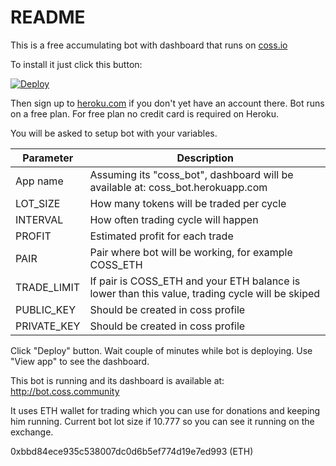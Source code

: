 # README

This is a free accumulating bot with dashboard that runs on [coss.io](https://coss.io/c/reg?r=BDMG5L7K9J)

To install it just click this button:

[![Deploy](https://www.herokucdn.com/deploy/button.svg)](https://heroku.com/deploy)

Then sign up to [heroku.com](https://heroku.com) if you don't yet have an account there. Bot runs on a free plan. For free plan no credit card is required on Heroku.

You will be asked to setup bot with your variables.

| Parameter     | Description                                              |
| ------------- | -------------------------------------------------------- |
| App name      | Assuming its "coss_bot", dashboard will be available at: coss_bot.herokuapp.com |
| LOT_SIZE      | How many tokens will be traded per cycle                 |
| INTERVAL      | How often trading cycle will happen                      |
| PROFIT        | Estimated profit for each trade                          |
| PAIR          | Pair where bot will be working, for example COSS_ETH     |
| TRADE_LIMIT   | If pair is COSS_ETH and your ETH balance is lower than this value, trading cycle will be skiped |
| PUBLIC_KEY    | Should be created in coss profile |
| PRIVATE_KEY   | Should be created in coss profile |

Click "Deploy" button. Wait couple of minutes while bot is deploying. Use "View app" to see the dashboard.

This bot is running and its dashboard is available at: http://bot.coss.community

It uses ETH wallet for trading which you can use for donations and keeping him running. Current bot lot size if 10.777 so you can see it running on the exchange.

0xbbd84ece935c538007dc0d6b5ef774d19e7ed993 (ETH)